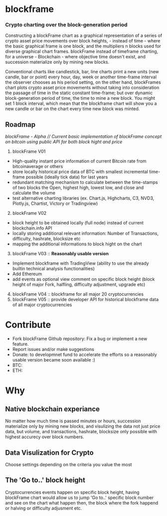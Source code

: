 # blockframe
### Crypto charting over the block-generation period


Constructing a blockFrame chart as a graphical representation of a series of crypto asset price movements over block heights, - instead of time - where the basic graphical frame is one block, and the multipliers n blocks used for diverse graphical chart frames. blockFrame instead of timeframe charting, for a universe - Blockchain - where objective time doesn't exist, and succession materialize only by mining new blocks. 

 Conventional charts like candlestick, bar, line charts print a new units (new candle, bar or point) every hour, day, week or another time-frame interval the observer chooses as his period setting, on the other hand, blockFrames chart plots crypto asset price movements without taking into consideration the passage of time in the static constant time-frame; but over dynamic block-generation period of time, the time to mine a new block. You might set 1 block interval, which mean that the blockframe chart will show you a new candle or bar on the chart every time new block was minted.

## Roadmap
*blockFrame - Alpha // Current basic implementation of blockFrame concept on bitcoin using public API for both block hight and price*

1. blockFrame V01
  * High-quality instant price information of current Bitcoin rate from bitcoinaverage or others
  * store locally historical price data of BTC with smallest incremental time-frame possible (ideally tick data) for last years
  * redundant matching mechanism to calculate between the time-stamps of two blocks the Open, highest high, lowest low, and close and calculate the volume
  * test alternative charting libraries (ex. Chart.js, Highcharts, C3, NVD3, Plotly.js, Chartist, Victory or Tradingview)


2. blockFrame V02
 * block height to be obtained locally (full node) instead of current blockchain.info API
 * locally storing additional relevant information: Number of Transactions, difficulty, hashrate, blocksize etc
 * mapping the additional informations to block hight on the chart

3. blockFrame V03 :: **Reasonably usable version**
 * Implement blockframe with TradingView (ability to use the already builtin technical analysis functionalities)
 * Add Ethereum 
 * add events as optional view comment on specific block height (block height of major Fork, halfling, difficulty adjustment, upgrade etc)
4. blockFrame V04 :: blockframe for all major 20 cryptocurrencies
5. blockFrame V05 :: provide developer API for historical blockframe data of all major cryptocurrencies

# Contribute
 * Fork blockFrame Github repository: Fix a bug or implement a new feature.
 * Report issues and/or make suggestions
 * Donate: to developmnet fund to accelerate the efforts so a reasonably usable version became soon available :) 
  * BTC:  
  * ETH:
  
# Why
## Native blockchain experiance
No matter how much time is passed minutes or hours, succession materialize only by mining new blocks, and visulizing the data not just price data, but volume, and transactions, hashrate, blocksize only possible with highest accurecy over block numbers.

## Data Visulization for Crypto
Choose settings depending on the criteria you value the most

## The 'Go to..' block height
Cryptocurrencies events happen on specific block height, having blockFrame chart would allow us to jump 'Go to..' specific block number and see on the chart what happen then, the block where the fork happend or halving or difficulty adjusment etc.
